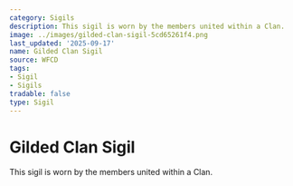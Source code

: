 ```yaml
---
category: Sigils
description: This sigil is worn by the members united within a Clan.
image: ../images/gilded-clan-sigil-5cd65261f4.png
last_updated: '2025-09-17'
name: Gilded Clan Sigil
source: WFCD
tags:
- Sigil
- Sigils
tradable: false
type: Sigil
---
```


# Gilded Clan Sigil

This sigil is worn by the members united within a Clan.

